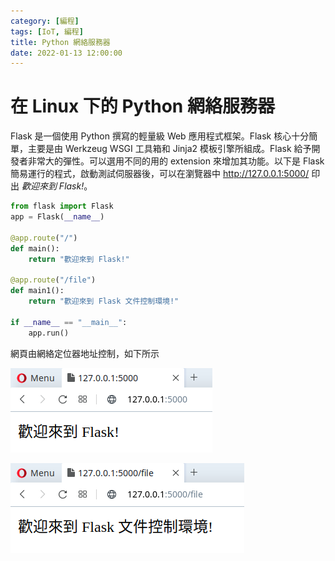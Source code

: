 ```yaml
---
category: [編程]
tags: [IoT, 編程]
title: Python 網絡服務器
date: 2022-01-13 12:00:00
---
```


<style>
    table {
        width: 100%;
    }
</style>

# 在 Linux 下的 Python 網絡服務器

Flask 是一個使用 Python 撰寫的輕量級 Web 應用程式框架。Flask 核心十分簡單，主要是由 Werkzeug WSGI 工具箱和 Jinja2 模板引擎所組成。Flask 給予開發者非常大的彈性。可以選用不同的用的 extension 來增加其功能。以下是 Flask 簡易運行的程式，啟動測試伺服器後，可以在瀏覽器中 http://127.0.0.1:5000/ 印出 *歡迎來到 Flask!*。

```python
from flask import Flask
app = Flask(__name__)

@app.route("/")
def main():
    return "歡迎來到 Flask!"

@app.route("/file")
def main1():
    return "歡迎來到 Flask 文件控制環境!"

if __name__ == "__main__":
    app.run()

```
網頁由網絡定位器地址控制，如下所示

![Alt flask](../assets/img/misc/flask_base.png)


![Alt flask](../assets/img/misc/flask_file.png)